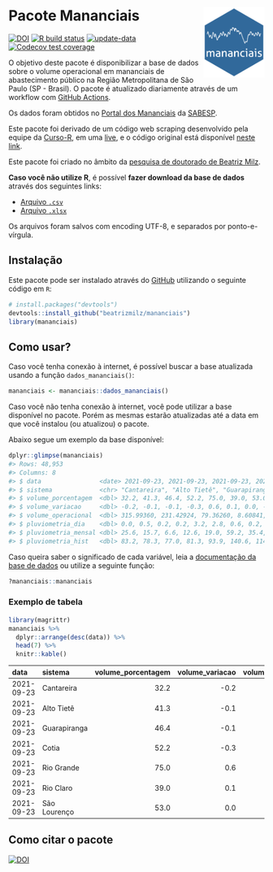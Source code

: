 
<!-- README.md is generated from README.Rmd. Please edit that file -->

# Pacote Mananciais <img src="man/figures/hexlogo.png" align="right" width = "120px"/>

<!-- badges: start -->

[![DOI](https://zenodo.org/badge/DOI/10.5281/zenodo.4733056.svg)](https://doi.org/10.5281/zenodo.4733056)
[![R build
status](https://github.com/beatrizmilz/mananciais/workflows/R-CMD-check/badge.svg)](https://github.com/beatrizmilz/mananciais/actions)
[![update-data](https://github.com/beatrizmilz/mananciais/actions/workflows/2-update_data.yaml/badge.svg)](https://github.com/beatrizmilz/mananciais/actions/workflows/2-update_data.yaml)
[![Codecov test
coverage](https://codecov.io/gh/beatrizmilz/mananciais/branch/master/graph/badge.svg)](https://codecov.io/gh/beatrizmilz/mananciais?branch=master)
<!-- badges: end -->

O objetivo deste pacote é disponibilizar a base de dados sobre o volume
operacional em mananciais de abastecimento público na Região
Metropolitana de São Paulo (SP - Brasil). O pacote é atualizado
diariamente através de um workflow com [GitHub
Actions](https://github.com/beatrizmilz/mananciais/actions).

Os dados foram obtidos no [Portal dos
Mananciais](http://mananciais.sabesp.com.br/Situacao) da
[SABESP](http://site.sabesp.com.br/site/Default.aspx).

Este pacote foi derivado de um código web scraping desenvolvido pela
equipe da [Curso-R](https://www.curso-r.com/), em uma
[live](https://youtu.be/jvZIxrMmOcQ), e o código original está
disponível [neste
link](https://github.com/curso-r/lives/blob/master/drafts/20200730_scraper_sabesp.R).

Este pacote foi criado no âmbito da [pesquisa de doutorado de Beatriz
Milz](https://beatrizmilz.github.io/tese/).

**Caso você não utilize R**, é possível **fazer download da base de
dados** através dos seguintes links:

  - [Arquivo
    `.csv`](https://github.com/beatrizmilz/mananciais/raw/master/inst/extdata/mananciais.csv)
  - [Arquivo
    `.xlsx`](https://github.com/beatrizmilz/mananciais/blob/master/inst/extdata/mananciais.xlsx?raw=true)

Os arquivos foram salvos com encoding UTF-8, e separados por
ponto-e-vírgula.

## Instalação

Este pacote pode ser instalado através do [GitHub](https://github.com/)
utilizando o seguinte código em `R`:

``` r
# install.packages("devtools")
devtools::install_github("beatrizmilz/mananciais")
library(mananciais)
```

## Como usar?

Caso você tenha conexão à internet, é possível buscar a base atualizada
usando a função `dados_mananciais()`:

``` r
mananciais <- mananciais::dados_mananciais() 
```

Caso você não tenha conexão à internet, você pode utilizar a base
disponível no pacote. Porém as mesmas estarão atualizadas até a data em
que você instalou (ou atualizou) o pacote.

Abaixo segue um exemplo da base disponível:

``` r
dplyr::glimpse(mananciais)
#> Rows: 48,953
#> Columns: 8
#> $ data                <date> 2021-09-23, 2021-09-23, 2021-09-23, 2021-09-23, 2…
#> $ sistema             <chr> "Cantareira", "Alto Tietê", "Guarapiranga", "Cotia…
#> $ volume_porcentagem  <dbl> 32.2, 41.3, 46.4, 52.2, 75.0, 39.0, 53.0, 32.4, 41…
#> $ volume_variacao     <dbl> -0.2, -0.1, -0.1, -0.3, 0.6, 0.1, 0.0, -0.2, -0.2,…
#> $ volume_operacional  <dbl> 315.99360, 231.42924, 79.36260, 8.60841, 84.11510,…
#> $ pluviometria_dia    <dbl> 0.0, 0.5, 0.2, 0.2, 3.2, 2.8, 0.6, 0.2, 1.2, 0.0, …
#> $ pluviometria_mensal <dbl> 25.6, 15.7, 6.6, 12.6, 19.0, 59.2, 35.4, 25.6, 15.…
#> $ pluviometria_hist   <dbl> 83.2, 78.3, 77.0, 81.3, 93.9, 140.6, 114.0, 83.2, …
```

Caso queira saber o significado de cada variável, leia a [documentação
da base de
dados](https://beatrizmilz.github.io/mananciais/reference/mananciais.html)
ou utilize a seguinte função:

``` r
?mananciais::mananciais
```

### Exemplo de tabela

``` r
library(magrittr)
mananciais %>% 
  dplyr::arrange(desc(data)) %>% 
  head(7) %>%
  knitr::kable()
```

| data       | sistema      | volume\_porcentagem | volume\_variacao | volume\_operacional | pluviometria\_dia | pluviometria\_mensal | pluviometria\_hist |
| :--------- | :----------- | ------------------: | ---------------: | ------------------: | ----------------: | -------------------: | -----------------: |
| 2021-09-23 | Cantareira   |                32.2 |            \-0.2 |           315.99360 |               0.0 |                 25.6 |               83.2 |
| 2021-09-23 | Alto Tietê   |                41.3 |            \-0.1 |           231.42924 |               0.5 |                 15.7 |               78.3 |
| 2021-09-23 | Guarapiranga |                46.4 |            \-0.1 |            79.36260 |               0.2 |                  6.6 |               77.0 |
| 2021-09-23 | Cotia        |                52.2 |            \-0.3 |             8.60841 |               0.2 |                 12.6 |               81.3 |
| 2021-09-23 | Rio Grande   |                75.0 |              0.6 |            84.11510 |               3.2 |                 19.0 |               93.9 |
| 2021-09-23 | Rio Claro    |                39.0 |              0.1 |             5.33545 |               2.8 |                 59.2 |              140.6 |
| 2021-09-23 | São Lourenço |                53.0 |              0.0 |            47.04123 |               0.6 |                 35.4 |              114.0 |

## Como citar o pacote

[![DOI](https://zenodo.org/badge/DOI/10.5281/zenodo.4733056.svg)](https://doi.org/10.5281/zenodo.4733056)
